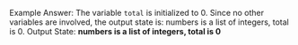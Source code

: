 Example Answer:
The variable `total` is initialized to 0. Since no other variables are involved, the output state is: numbers is a list of integers, total is 0.
Output State: **numbers is a list of integers, total is 0**